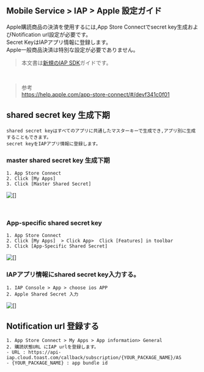 ## Mobile Service > IAP > Apple 設定ガイド

Apple購読商品の決済を使用するには,App Store Connectでsecret key生成およびNotification url設定が必要です。<br>
Secret KeyはIAPアプリ情報に登録します。<br>
Apple一般商品決済は特別な設定が必要でありません。

> 本文書は[新規のIAP SDK](http://docs.toast.com/ko/TOAST/ko/toast-sdk/overview/)ガイドです。
<br>


> 参考<br>
> https://help.apple.com/app-store-connect/#/devf341c0f01

## shared secret key 生成下期
```
shared secret keyはすべてのアプリに共通したマスターキーで生成でき,アプリ別に生成することもできます。
secret keyをIAPアプリ情報に登録します。
```

### master shared secret key 生成下期
```
1. App Store Connect
2. Click [My Apps] 
3. Click [Master Shared Secret]
```
![[]](http://static.toastoven.net/prod_iap/iap-console-apple-shared-key-1.png)

<br>

### App-specific shared secret key
```
1. App Store Connect
2. Click [My Apps]  > Click App>  Click [Features] in toolbar
3. Click [App-Specific Shared Secret]
```
![[]](http://static.toastoven.net/prod_iap/iap-console-apple-shared-key-2.png)


### IAPアプリ情報にshared secret key入力する。
```
1. IAP Console > App > choose ios APP
2. Apple Shared Secret 入力
```
![[]](http://static.toastoven.net/prod_iap/iap-console-apple-edit.png)



## Notification url 登録する
```
1. App Store Connect > My Apps > App information> General
2. 購読状態URL にIAP urlを登録します。
- URL : https://api-iap.cloud.toast.com/callback/subscription/{YOUR_PACKAGE_NAME}/AS
- {YOUR_PACKAGE_NAME} : app bundle id
```

